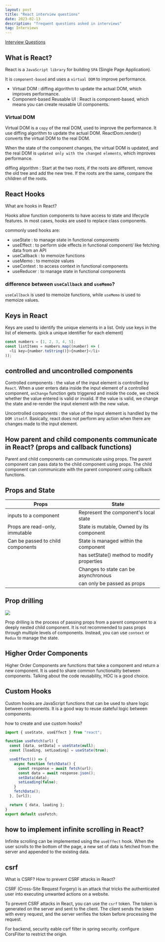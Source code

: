 ```yaml
---
layout: post
title: "React interview questions"
date: 2023-02-13
description: "frequent questions asked in interviews"
tag: Interviews
---
```


[Interview Questions](https://www.interviewbit.com/react-interview-questions/#what-are-props)

## What is React?

React is a `JavaScript library` for building `SPA` (Single Page Application).

It is `component-based` and uses a `virtual DOM` to improve performance.

- Virtual DOM : diffing algorithm to update the actual DOM, which improves performance.
- Component-based Reusable UI : React is component-based, which means you can create reusable UI components.

### Virtual DOM

Virtual DOM is a `copy` of the real DOM, used to improve the performance. It use diffing algorithm to update the actual DOM. ReactDom.render() converts the virtual DOM to the real DOM.

When the state of the component changes, the virtual DOM is updated, and the real DOM is `updated only with the changed elements`, which improves performance.

diffing algorithm : Start at the two roots, if the roots are different, remove the old tree and add the new tree. If the roots are the same, compare the children of the roots.

## React Hooks

What are hooks in React?

Hooks allow function components to have access to state and lifecycle features. In most cases, hooks are used to replace class components.

commonly used hooks are:

- useState : to manage state in functional components
- useEffect : to perform side effects in functional component/ like fetching data from an API
- useCallback : to memoize functions
- useMemo : to memoize values
- useContext : to access context in functional components
- useReducer : to manage state in functional components

### difference between `useCallback` and `useMemo`?

`useCallback` is used to memoize functions, while `useMemo` is used to memoize values.

## Keys in React

Keys are used to identify the unique elements in a list. Only use keys in the list of elements. (pick a unique identifier for each element)

```javascript
const numbers = [1, 2, 3, 4, 5];
const listItems = numbers.map((number) => (
  <li key={number.toString()}>{number}</li>
));
```

## controlled and uncontrolled components

Controlled components : the value of the input element is controlled by `React`. When a user enters data inside the input element of a controlled component, `onChange` function gets triggered and inside the code, we check whether the value entered is valid or invalid. If the value is valid, we change the state and re-render the input element with the new value.

Uncontrolled components : the value of the input element is handled by the `DOM itself`. Basically, react does not perform any action when there are changes made to the input element.

## How parent and child components communicate in React? (props and callback functions)

Parent and child components can communicate using props. The parent component can pass data to the child component using props. The child component can communicate with the parent component using callback functions.

## Props and State

| Props                             | State                                      |
| --------------------------------- | ------------------------------------------ |
| inputs to a component             | Represent the component's local state      |
| Props are read-only, immutable    | State is mutable, Owned by its component   |
| Can be passed to child components | State is managed within the component      |
|                                   | has setState() method to modify properties |
|                                   | Changes to state can be asynchronous       |
|                                   | can only be passed as props                |

## Prop drilling

<img src="https://d3n0h9tb65y8q.cloudfront.net/public_assets/assets/000/002/340/original/What_is_prop_drilling_in_React.png?1640091757">

Prop drilling is the process of passing props from a parent component to a deeply nested child component. It is not recommended to pass props through multiple levels of components. Instead, you can use `context` or `Redux` to manage the state.

## Higher Order Components

Higher Order Components are functions that take a component and return a new component. It is used to share common functionality between components. Talking about the code reusability, HOC is a good choice.

## Custom Hooks

Custom hooks are JavaScript functions that can be used to share logic between components. It is a good way to reuse stateful logic between components.

how to create and use custom hooks?

```javascript
import { useState, useEffect } from "react";

function useFetch(url) {
  const [data, setData] = useState(null);
  const [loading, setLoading] = useState(true);

  useEffect(() => {
    async function fetchData() {
      const response = await fetch(url);
      const data = await response.json();
      setData(data);
      setLoading(false);
    }
    fetchData();
  }, [url]);

  return { data, loading };
}
export default useFetch;
```

## how to implement infinite scrolling in React?

Infinite scrolling can be implemented using the `useEffect` hook. When the user scrolls to the bottom of the page, a new set of data is fetched from the server and appended to the existing data.

## csrf

What is CSRF? How to prevent CSRF attacks in React?

CSRF (Cross-Site Request Forgery) is an attack that tricks the authenticated user into executing unwanted actions on a website.

To prevent CSRF attacks in React, you can use the `csrf` token. The token is generated on the server and sent to the client. The client sends the token with every request, and the server verifies the token before processing the request.

For backend, security eable csrf filter in spring security. configure CorsFilter to restrict the origin.
